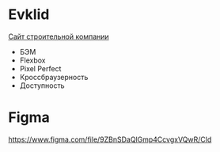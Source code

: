 # Evklid
<a href="https://messiah-source.github.io/Evklid/">Сайт строительной компании</a>

- БЭМ
- Flexbox
- Pixel Perfect
- Кроссбраузерность
- Доступность

# Figma
https://www.figma.com/file/9ZBnSDaQlGmp4CcvgxVQwR/Cld
